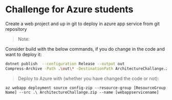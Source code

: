 # Challenge for Azure students

Create a web project and up in git to deploy in azure app service from git repository

> Note:

Consider build with the below commands, if you do change in the code and want to deploy it:

```bash
dotnet publish  --configuration Release --output out
Compress-Archive -Path .\out\* -DestinationPath ArchitectureChallange.zip.zip -Force
```

> Deploy to Azure with (whether you have changed the code or not):

```
az webapp deployment source config-zip --resource-group [ResourceGroup Name] --src .\ ArchitectureChallange.zip --name [webappservicename]
```